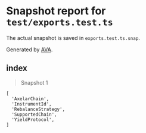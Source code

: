 # Snapshot report for `test/exports.test.ts`

The actual snapshot is saved in `exports.test.ts.snap`.

Generated by [AVA](https://avajs.dev).

## index

> Snapshot 1

    [
      'AxelarChain',
      'InstrumentId',
      'RebalanceStrategy',
      'SupportedChain',
      'YieldProtocol',
    ]
